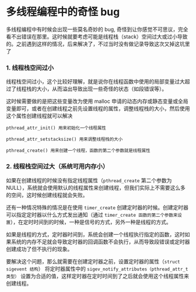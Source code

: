 # 多线程编程中的奇怪 bug

多线程编程中有时候会出现一些莫名奇妙的 bug, 奇怪到让你感觉不可思议，完全看不出错误在那里。这时候就要考虑可能是线程栈（stack）空间过大或过小导致的。之前遇到这样的情况，后来解决了，不过当时没有做记录导致这次又掉这坑里了

### 1. 线程栈空间过小

线程栈空间过小，这个比较好理解，就是说你在线程函数中使用的局部变量过大超过了线程栈的大小，从而溢出导致出现一些奇怪的状态（如段错误等）。

这时候需要做的是把这些变量改为使用 malloc 申请的动态内存或静态变量或全局变量即可，或者在创建线程之前先设置线程的属性，调整线程栈的大小，然后使用这个属性创建线程就可以解决

    pthread_attr_init() 用来初始化一个线程属性
  
    pthread_attr_setstacksize() 用来调整线程栈的大小
  
    pthread_create() 用来创建一个线程，函数的第二个参数就是线程属性
    
### 2. 线程栈空间过大（系统可用内存小）

如果在创建线程的时候没有指定线程属性（`pthread_create` 第二个参数为 NULL），系统就会使用默认的线程属性来创建线程，但我们实际上不需要这么多的空间，这时候创建线程就会失败。

还有一种情况特殊的情况是在使用 `timer_create` 创建定时器的时候。创建定时器可以指定定时器以什么方式发出通知（通过 `timer_create 函数的第二个参数来设置`），在定时时间到的时候，一种是信号的方式，另外一种是线程的方式。

如果是线程的方式，定时器时间到，系统会创建一个线程执行指定的函数，这时如果系统的内存不足就会导致定时器的回调函数不会执行，从而导致段错误或定时器创建成功了但不执行的现象。

要解决这个问题，那么就需要在创建定时器之前，设置定时器的属性（`struct sigevent 结构`） 将定时器属性中的 `sigev_notify_attributes（pthread_attr_t 类型）` 设置为合适的值，这样定时器在定时时间到了之后就会使用这个线程属性来创建线程。
